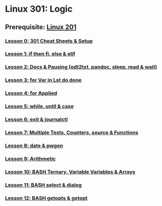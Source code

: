 # Linux 301: Logic

## Prerequisite: [Linux 201](https://github.com/inkVerb/VIP/tree/master/201)

### [Lesson 0: 301 Cheat Sheets & Setup](https://github.com/inkVerb/vip/blob/master/301/Lesson-00.md)

### [Lesson 1: if then fi, else & elif](https://github.com/inkVerb/vip/blob/master/301/Lesson-01.md)

### [Lesson 2: Docs & Pausing (odt2txt, pandoc, sleep, read & wait)](https://github.com/inkVerb/vip/blob/master/301/Lesson-02.md)

### [Lesson 3: for Var in Lst do done](https://github.com/inkVerb/vip/blob/master/301/Lesson-03.md)

### [Lesson 4: for Applied](https://github.com/inkVerb/vip/blob/master/301/Lesson-04.md)

### [Lesson 5: while, until & case](https://github.com/inkVerb/vip/blob/master/301/Lesson-05.md)

### [Lesson 6: exit & journalctl](https://github.com/inkVerb/vip/blob/master/301/Lesson-06.md)

### [Lesson 7: Multiple Tests, Counters, source & Functions](https://github.com/inkVerb/vip/blob/master/301/Lesson-07.md)

### [Lesson 8: date & pwgen](https://github.com/inkVerb/vip/blob/master/301/Lesson-08.md)

### [Lesson 9: Arithmetic](https://github.com/inkVerb/vip/blob/master/301/Lesson-09.md)

### [Lesson 10: BASH Ternary, Variable Variables & Arrays](https://github.com/inkVerb/vip/blob/master/301/Lesson-10.md)

### [Lesson 11: BASH select & dialog](https://github.com/inkVerb/vip/blob/master/301/Lesson-11.md)

### [Lesson 12: BASH getopts & getopt](https://github.com/inkVerb/vip/blob/master/301/Lesson-12.md)

